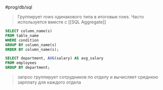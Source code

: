 #prog/db/sql 

> Группирует rows одинакового типа в итоговые rows. Часто используется вместе с [[SQL Aggregate]]

```sql
SELECT column_name(s)
FROM table_name
WHERE condition
GROUP BY column_name(s)  
ORDER BY column_name(s);
```
```sql
SELECT department, AVG(salary) AS avg_salary
FROM employees
GROUP BY department;
```
> запрос группирует сотрудников по отделу и вычисляет среднюю зарплату для каждого отдела